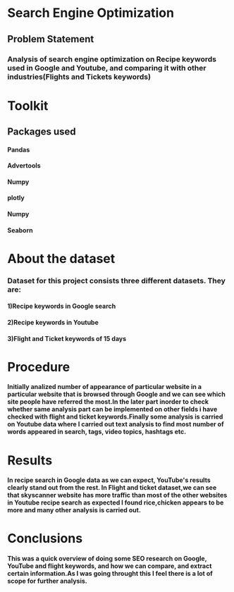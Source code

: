 # Search Engine Optimization
## Problem Statement
### Analysis of search engine optimization on Recipe keywords used in Google and Youtube, and comparing it with other industries(Flights and Tickets keywords)

# Toolkit
## Packages used
#### Pandas
#### Advertools
#### Numpy
#### plotly
#### Numpy
#### Seaborn

# About the dataset
### Dataset for this project consists three different datasets. They are:
#### 1)Recipe keywords in Google search
#### 2)Recipe keywords in Youtube
#### 3)Flight and Ticket keywords of 15 days

# Procedure
#### Initially analized number of appearance of particular website in a particular website that is browsed through Google and we can see which site people have referred the most.In the later part inorder to check whether same analysis part can be implemented on other fields i have checked with flight and ticket keywords.Finally some analysis is carried on Youtube data where I carried out text analysis to find most number of words appeared in search, tags, video topics, hashtags etc.

# Results
#### In recipe search in Google data as we can expect, YouTube's results clearly stand out from the rest. In Flight and ticket dataset,we can see that skyscanner website has more traffic than most of the other websites in Youtube recipe search as expected I found rice,chicken appears to be more and many other analysis is carried out.

# Conclusions
#### This was a quick overview of doing some SEO research on Google, YouTube and flight keywords, and how we can compare, and extract certain information.As I was going throught this I feel there is a lot of scope for further analysis.

